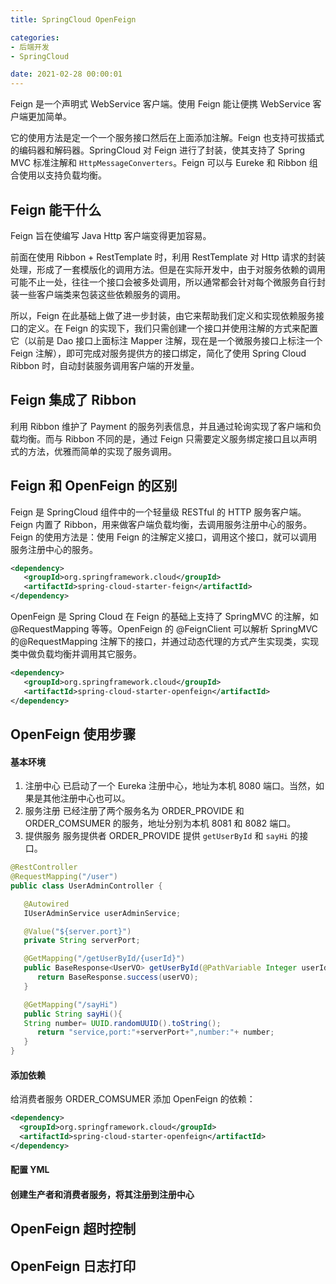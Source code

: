 ```yaml
---
title: SpringCloud OpenFeign

categories:
- 后端开发
- SpringCloud

date: 2021-02-28 00:00:01
---
```

Feign 是一个声明式 WebService 客户端。使用 Feign 能让便携 WebService 客户端更加简单。

它的使用方法是定一个一个服务接口然后在上面添加注解。Feign 也支持可拔插式的编码器和解码器。SpringCloud 对 Feign 进行了封装，使其支持了 Spring MVC 标准注解和 `HttpMessageConverters`。Feign 可以与 Eureke 和 Ribbon 组合使用以支持负载均衡。

## Feign 能干什么
Feign 旨在使编写 Java Http 客户端变得更加容易。

前面在使用 Ribbon + RestTemplate 时，利用 RestTemplate 对 Http 请求的封装处理，形成了一套模版化的调用方法。但是在实际开发中，由于对服务依赖的调用可能不止一处，往往一个接口会被多处调用，所以通常都会针对每个微服务自行封装一些客户端类来包装这些依赖服务的调用。

所以，Feign 在此基础上做了进一步封装，由它来帮助我们定义和实现依赖服务接口的定义。在 Feign 的实现下，我们只需创建一个接口并使用注解的方式来配置它（以前是 Dao 接口上面标注 Mapper 注解，现在是一个微服务接口上标注一个 Feign 注解），即可完成对服务提供方的接口绑定，简化了使用 Spring Cloud Ribbon 时，自动封装服务调用客户端的开发量。

## Feign 集成了 Ribbon
利用 Ribbon 维护了 Payment 的服务列表信息，并且通过轮询实现了客户端和负载均衡。而与 Ribbon 不同的是，通过 Feign 只需要定义服务绑定接口且以声明式的方法，优雅而简单的实现了服务调用。

## Feign 和 OpenFeign 的区别
Feign 是 SpringCloud 组件中的一个轻量级 RESTful 的 HTTP 服务客户端。Feign 内置了 Ribbon，用来做客户端负载均衡，去调用服务注册中心的服务。Feign 的使用方法是：使用 Feign 的注解定义接口，调用这个接口，就可以调用服务注册中心的服务。

```xml
<dependency>
   <groupId>org.springframework.cloud</groupId>
   <artifactId>spring-cloud-starter-feign</artifactId>
</dependency>
```

OpenFeign 是 Spring Cloud 在 Feign 的基础上支持了 SpringMVC 的注解，如 @RequestMapping 等等。OpenFeign 的 @FeignClient 可以解析 SpringMVC 的@RequestMapping 注解下的接口，并通过动态代理的方式产生实现类，实现类中做负载均衡并调用其它服务。

```xml
<dependency>
   <groupId>org.springframework.cloud</groupId>
   <artifactId>spring-cloud-starter-openfeign</artifactId>
</dependency>
```

## OpenFeign 使用步骤

#### 基本环境
1. 注册中心
   已启动了一个 Eureka 注册中心，地址为本机 8080 端口。当然，如果是其他注册中心也可以。
1. 服务注册
   已经注册了两个服务名为 ORDER_PROVIDE 和 ORDER_COMSUMER 的服务，地址分别为本机 8081 和 8082 端口。
1. 提供服务
    服务提供者 ORDER_PROVIDE 提供 `getUserById` 和 `sayHi` 的接口。

```java
@RestController
@RequestMapping("/user")
public class UserAdminController {

   @Autowired
   IUserAdminService userAdminService;

   @Value("${server.port}")
   private String serverPort;

   @GetMapping("/getUserById/{userId}")
   public BaseResponse<UserVO> getUserById(@PathVariable Integer userId){ 
      return BaseResponse.success(userVO);
   }

   @GetMapping("/sayHi")
   public String sayHi(){
   String number= UUID.randomUUID().toString();
      return "service,port:"+serverPort+",number:"+ number;
   }
}
```

#### 添加依赖
给消费者服务 ORDER_COMSUMER 添加 OpenFeign 的依赖：

```xml
<dependency>
  <groupId>org.springframework.cloud</groupId>
  <artifactId>spring-cloud-starter-openfeign</artifactId>
</dependency>
```

#### 配置 YML


#### 创建生产者和消费者服务，将其注册到注册中心



## OpenFeign 超时控制

## OpenFeign 日志打印

